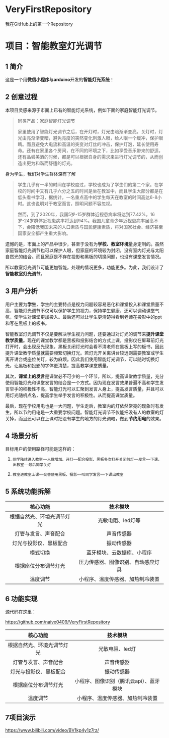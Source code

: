 # VeryFirstRepository
我在GitHub上的第一个Repository



# 项目：**智能教室灯光调节**

## 1 简介



这是一个用**微信小程序**与**arduino**开发的**智能灯光系统**！



## 2 创意过程



本项目灵感来源于市面上已有的智能灯光系统，例如下面的家庭智能灯光调节。

> 同类产品：家庭智能灯光调节
>
> 家里使用了智能灯光调节之后，在开灯时，灯光由暗渐渐变亮。关灯时，灯光由亮渐渐变暗，避免亮度的突然变化刺激人眼，给人眼一个缓冲，保护眼睛。而且避免大电流和高温的突变对灯丝的冲击，保护灯泡，延长使用寿命。还有在家里各个房间，在不同的环境之下，比如享受音乐带来的舒适，还有品尝美酒的时候，都是可以根据自身的需求来进行灯光调节的，从而创造出更为和谐而舒适的灯光。



身为学生，我们对学生群体深有了解

> 学生几乎有一半的时间在学校度过，学校也成为了学生们的第二个家。在学校的时间中又有几乎六分之五的时间是坐在教室中，而且学生大部分都是在低头看书学习，据统计，一名重点高中的学生每天在教室的时间高达6-8小时。这也说明对于教室而言，照明问题不容忽视。
>
> 然而，到了2020年，我国5岁-15岁群体近视患病率将达到77.42%，16岁-24岁群体近视患病率将达到94%。我国儿童青少年近视患病率居高不下，会降低我国未来的人口素质与国民健康素质，将对国家社会、经济甚至国家安全都产生重大影响。



遗憾的是，市面上的产品中很少，甚至于没有为**学校、教室环境**量身定制的。虽然家庭智能灯光调节也可以保护人眼，但家庭的环境较为封闭，没有室内灯光与太阳自然光的结合。而且家庭是不存在投影和黑板的切换问题，也没有课堂发言情况。

所以教室灯光调节可能更加智能，处理的情况更多，功能更多。为此，我们设计了**智能教室灯光调节**。



## 3 用户分析



用户主要为**学生**，学生的主要特点是视力问题较容易恶化和课堂投入和课堂质量不高，智能灯光调节不仅可以保护学生的视力，保持学生健康，还可以调动课堂气氛，使学生对课堂更加投入。最后还可以让学生更清楚得看到老师在投影中的ppt和写在黑板上的板书。

智能教室灯光调节不仅是要解决学生视力问题，还要通过对灯光的调节来**提升课堂教学质量**。现在的课堂教学都是黑板和投影结合的方式上课，投影仪在屏幕前灯光打开时，会出现反光现象，黑板关闭灯光时会看不清老师在黑板上写的板书，因此提升课堂教学质量就需要频繁切换灯光。若灯光开关离讲台较远则需要教室或学生离开讲台或座位关灯，较为麻烦。因此我们使用智能灯光调节，可以随时切换灯光，让黑板和投影的字体更清楚，提高教学课堂质量。

其次，**课堂上的发言**是课堂必不可少的一个环节，所以，提高课堂教学质量，充分使用智能灯光和课堂发言的结合是一个方式。因为现在发言效果普遍不高和学生发言举手的积极性不高，智能灯光可以汇聚到发言人身上，提高发言质量，并且可以用灯光随机点名，提高学生举手发言的积极性。从而提高课堂质量。

最后，现在学校用电也是一大问题，学生走后，教室内的灯依然常亮的现象时有发生，所以节约用电是一大重要学校问题。智能灯光调节不仅能把没有人的教室的灯关掉，而且还可以在上课时把没有学生的地方的灯光调暗，做到**节约用电**的效果。

 

##  4 场景分析



目标用户的使用路径可能是这样的：

1. `同学陆续进入教室——人数增加、开灯——配合投影、黑板多次打开关闭前灯——发言——下课，出教室——最后同学关灯`

2. `教室进教室上课——交替使用黑板、投影——叫同学发言——下课出教室`

   

## 5 系统功能拆解



|        **核心功能**        |              技术模块              |
| :------------------------: | :--------------------------------: |
| 根据自然光、环境光调节灯光 |         光敏电阻、led灯等          |
|    灯管与发言、声音配合    |             声音传感器             |
|   灯光与投影仪、黑板配合   |             振动传感器             |
|          模式切换          |     蓝牙模块、云数据库、小程序     |
|    根据座位分布调节灯光    | 压力传感器、图像识别、自动感应灯具 |
|          温度调节          |  小程序、温度传感器、加热制冷装置  |



## 6 功能实现



源代码在这里：

https://github.com/naive0409/VeryFirstRepository



|          核心功能          |                技术模块                 |
| :------------------------: | :-------------------------------------: |
| 根据自然光、环境光调节灯光 |             光敏电阻、led灯             |
|    灯管与发言、声音配合    |               声音传感器                |
|   灯光与投影仪、黑板配合   |               振动传感器                |
|    根据座位分布调节灯光    | 小程序、图像识别（腾讯云api）、蓝牙模块 |
|          温度调节          |    小程序、温度传感器、加热制冷装置     |



## 7项目演示

https://www.bilibili.com/video/BV1kp4y1z7rz/


